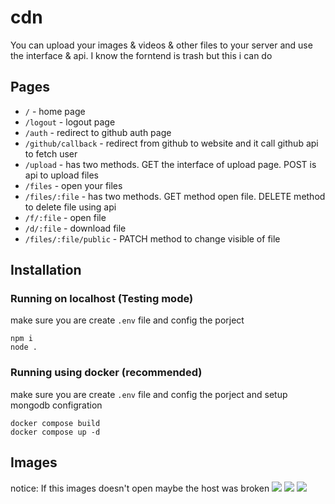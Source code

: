 # cdn

You can upload your images & videos & other files to your server and use the interface & api.
I know the forntend is trash but this i can do 

## Pages
- `/` - home page
- `/logout` - logout page
- `/auth` - redirect to github auth page
- `/github/callback` - redirect from github to website and it call github api to fetch user
- `/upload` - has two methods. GET the interface of upload page. POST is api to upload files
- `/files` - open your files
- `/files/:file` - has two methods. GET method open file. DELETE method to delete file using api
- `/f/:file` - open file
- `/d/:file` - download file
- `/files/:file/public` - PATCH method to change visible of file

## Installation
### Running on localhost (Testing mode)
make sure you are create `.env` file and config the porject
```
npm i
node .
```
### Running using docker (recommended)
make sure you are create `.env` file and config the porject and setup mongodb configration
```
docker compose build
docker compose up -d
```

## Images
notice: If this images doesn't open maybe the host was broken
<img src="https://cdn.hazemmeqdad.com/f/Screenshot from 2023-12-15 02-07-11.png">
<img src="https://cdn.hazemmeqdad.com/f/Screenshot from 2023-12-15 02-08-23.png">
<img src="https://cdn.hazemmeqdad.com/f/Screenshot from 2023-12-15 02-09-03.png">
